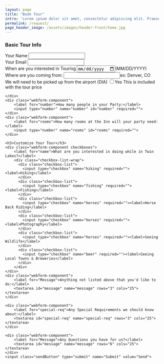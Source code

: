 ```yaml
---
layout: page
title: "Book Tour"
intro: 'Lorem ipsum dolor sit amet, consectetur adipiscing elit. Praesent eu elementum nisl. Mauris quam tellus, semper non consequat ut, bibendum in magna. Suspendisse id euismod nunc. Suspendisse mollis quam mollis, efficitur risus et, sollicitudin leo.'
permalink: /request/
page_header_image: /assets/images/header-front/home.jpg
---
```



<form action="#" method="post" class="request-form">
  <!-- the redirect_to is optional, the form will redirect to the referrer on submission -->
  <input type='hidden' name='redirect_to' value='https://www.variantstudios.com/contact/thanks/' />
  <!-- all your input fields here.... -->
  <h3>Basic Tour Info</h3>
    <div class="webform-component">
        <label for="name">Your Name</label>
        <input type="text" name="name" id="name" required="">
    </div>
    <div class="webform-component">
        <label for="email">Your Email</label>
        <input type="email" name="email" id="email" required="">
    </div>
    <div class="webform-component date">
        <label for="date">When are you interested in Touring</label>
        <input type="date" name="date" id="date" required=""><span class="desc">(MM/DD/YYYY)</span>
    </div>
    <div class="webform-component">
        <label for="location">Where are you coming from:</label>
        <input type="text" name="location" id="location" required=""><span class="desc">ex: Denver, CO</span>
    </div>
     <div class="webform-component checkbox">
        <label for="airport">We will need to be picked up from the airport (DIA)</label>
        <input type="checkbox" name="airport" id="airport" required=""><span class="checkbox-label">Yes</span>
        <span class="desc">This is included with the tour price</span>
        
    </div>
    <div class="webform-component">
        <label for="number">How many people in your Party:</label>
        <input type="number" name="number" id="number" required="">
    </div>
    <div class="webform-component">
        <label for="rooms">How many rooms at the Inn will your party need:</label>
        <input type="number" name="rooms" id="rooms" required="">
    </div>

    <h3>Customize Your Tour</h3>
    <div class="webform-component checkboxes">
        <label for="name">What are you interested in doing while in Twin Lakes?</label>
        <div class="checkbox-list-wrap">
          <div class="checkbox-list">
            <input type="checkbox" name="hiking" required=""><label>Hiking</label>
          </div>
          <div class="checkbox-list">
            <input type="checkbox" name="fishing" required=""><label>Fishing</label>
          </div>
          <div class="checkbox-list">
            <input type="checkbox" name="horses" required=""><label>Horse Back Riding</label>
          </div>
          <div class="checkbox-list">
            <input type="checkbox" name="horses" required=""><label>Photography</label>
          </div>
          <div class="checkbox-list">
            <input type="checkbox" name="horses" required=""><label>Seeing Wildlife</label>
          </div>
          <div class="checkbox-list">
            <input type="checkbox" name="beer" required=""><label>Seeing Local Towns & Breweries</label>
          </div>
        </div>
    </div>
    <div class="webform-component">
        <label for="Message">Anything not listed above that you'd like to do:</label>
        <textarea id="message" name="message" rows="3" cols="25"></textarea>
    </div>

    <div class="webform-component">
        <label for="special-req">Any Special Requirements we should know about:</label>
        <textarea id="special-req" name="special-req" rows="3" cols="25"></textarea>
    </div>

    <div class="webform-component">
        <label for="Message">Any Questions you have for us?</label>
        <textarea id="message" name="message" rows="6" cols="25"></textarea>
    </div>
    <input class="sendButton" type="submit" name="Submit" value="Send">
</form>
